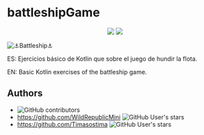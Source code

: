 # battleshipGame

<p align="center">
    <a href="https://img.shields.io/badge/-Kotlin-7F52FF?style=flat&logo=kotlin&logoColor=white" alt="Code Used">
        <img src="https://img.shields.io/badge/-Kotlin-7F52FF?style=flat&logo=kotlin&logoColor=white" /></a>
    <a href="https://img.shields.io/github/last-commit/WildRepublicMini/battleshipGame" alt="GitHub last commit">
        <img src="https://img.shields.io/github/last-commit/WildRepublicMini/battleshipGame" /></a>
</p>

![⚓Battleship⚓](https://github.com/user-attachments/assets/3303b5f4-8bfd-48ab-b100-9f0699bc9b76)


ES: Ejercicios básico de Kotlin que sobre el juego de hundir la flota.

EN: Basic Kotlin exercises of the battleship game.


## Authors
- ![GitHub contributors](https://img.shields.io/github/contributors/WildRepublicMini/battleshipGame)
- https://github.com/WildRepublicMini   ![GitHub User's stars](https://img.shields.io/github/stars/Sebastian-Manrique)
- https://github.com/Timasostima    ![GitHub User's stars](https://img.shields.io/github/stars/Timasostima)
